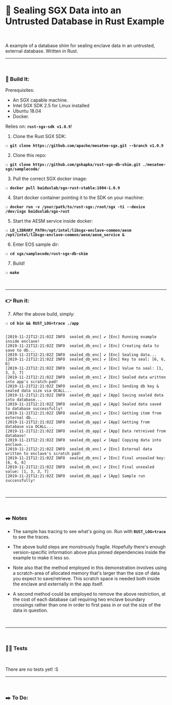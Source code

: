 # :floppy_disk: Sealing SGX Data into an Untrusted Database in Rust Example

&nbsp;

A example of a database shim for sealing enclave data in an untrusted, external database. Written in Rust.

***

&nbsp;

### :wrench: Build It:

Prerequisites:

 - An SGX capable machine.
 - Intel SGX SDK 2.5 for Linux installed
 - Ubuntu 18.04
 - Docker.

Relies on: __`rust-sgx-sdk v1.0.9`__!

1) Clone the Rust SGX SDK:

__`❍ git clone https://github.com/apache/mesatee-sgx.git --branch v1.0.9`__

2) Clone this repo:

__`❍ git clone https://github.com/gskapka/rust-sgx-db-shim.git ./mesatee-sgx/samplecode/`__

3) Pull the correct SGX docker image:

__`❍ docker pull baiduxlab/sgx-rust-stable:1804-1.0.9`__

4) Start docker container pointing it to the SDK on your machine:

__`❍ docker run -v /your/path/to/rust-sgx:/root/sgx -ti --device /dev/isgx baiduxlab/sgx-rust`__

5) Start the AESM service inside docker:

__`❍ LD_LIBRARY_PATH=/opt/intel/libsgx-enclave-common/aesm /opt/intel/libsgx-enclave-common/aesm/aesm_service &`__

6) Enter EOS sample dir:

__`❍ cd sgx/samplecode/rust-sgx-db-shim`__

7) Build!

__`❍ make`__

&nbsp;

***

### :point_right: Run it:

7) After the above build, simply:

__`❍ cd bin && RUST_LOG=trace ./app`__

```

[2019-11-21T12:21:02Z INFO  sealed_db_enc] ✔ [Enc] Running example inside enclave!
[2019-11-21T12:21:02Z INFO  sealed_db_enc] ✔ [Enc] Creating data to save to db...
[2019-11-21T12:21:02Z INFO  sealed_db_enc] ✔ [Enc] Sealing data...
[2019-11-21T12:21:02Z INFO  sealed_db_enc] ✔ [Enc] Key to seal: [6, 6, 6]
[2019-11-21T12:21:02Z INFO  sealed_db_enc] ✔ [Enc] Value to seal: [1, 3, 3, 7]
[2019-11-21T12:21:02Z INFO  sealed_db_enc] ✔ [Enc] Sealed data written into app's scratch-pad!
[2019-11-21T12:21:02Z INFO  sealed_db_enc] ✔ [Enc] Sending db key & sealed data size via OCALL...
[2019-11-21T12:21:02Z INFO  sealed_db_app] ✔ [App] Saving sealed data into database...
[2019-11-21T12:21:02Z INFO  sealed_db_app] ✔ [App] Sealed data saved to database successfully!
[2019-11-21T12:21:02Z INFO  sealed_db_enc] ✔ [Enc] Getting item from external db...
[2019-11-21T12:21:02Z INFO  sealed_db_app] ✔ [App] Getting from database via OCALL...
[2019-11-21T12:21:02Z INFO  sealed_db_app] ✔ [App] Data retreived from database!
[2019-11-21T12:21:02Z INFO  sealed_db_app] ✔ [App] Copying data into enclave...
[2019-11-21T12:21:02Z INFO  sealed_db_enc] ✔ [Enc] External data written to enclave's scratch pad!
[2019-11-21T12:21:02Z INFO  sealed_db_enc] ✔ [Enc] Final unsealed key: [6, 6, 6]
[2019-11-21T12:21:02Z INFO  sealed_db_enc] ✔ [Enc] Final unsealed value: [1, 3, 3, 7]
[2019-11-21T12:21:02Z INFO  sealed_db_app] ✔ [App] Sample run successfully!

```

&nbsp;

***

&nbsp;

### :black_nib: Notes

- The sample has tracing to see what's going on. Run with __`RUST_LOG=trace`__ to see the traces.

 - The above build steps are monstrously fragile. Hopefully there's enough version-specific information above plus pinned dependencies inside the example to make it less so.

 - Note also that the method employed in this demonstration involves using a scratch-area of allocated memory that's larger than the size of data you expect to save/retrieve. This scratch space is needed both inside the enclave and externally in the app itself.

 - A second method could be employed to remove the above restriction, at the cost of each database call requiring two enclave boundary crossings rather than one in order to first pass in or out the size of the data in question.

&nbsp;

***

&nbsp;

### :guardsman: Tests

&nbsp;

There are no tests yet! :S

***

&nbsp;

### :black_nib: To Do:
